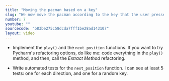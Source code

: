 ```yaml
---
title: "Moving the pacman based on a key"
slug: "We now move the pacman according to the key that the user pressed."
number: 7
youtube: ""
sourcecode: "b83be275c58dcda7fff1be28ad143107"
layout: video
---
```


* Implement the `play()` and the `next_position` functions. If you want to try Pycharm's refactoring options, do like me: code everything in the `play()` method, and then, call the _Extract Method_ refactoring.

* Write automated tests for the `next_position` function. I can see at least 5 tests: one for each direction, and one for a random key.



